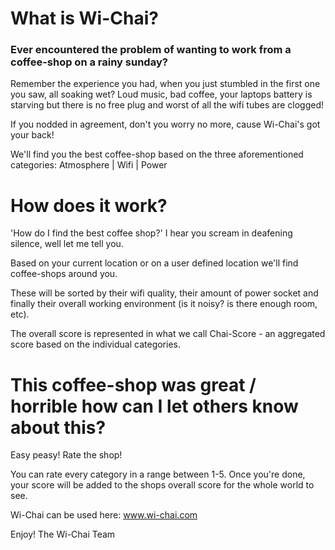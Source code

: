 # What is Wi-Chai?

### Ever encountered the problem of wanting to work from a coffee-shop on a rainy sunday?

Remember the experience you had, when you just stumbled in the first one you saw, all soaking wet?
Loud music, bad coffee, your laptops battery is starving but there is no free plug and worst of all the wifi tubes are clogged!

If you nodded in agreement, don't you worry no more,
cause Wi-Chai's got your back!

We'll find you the best coffee-shop based on the three aforementioned categories:
Atmosphere | Wifi | Power 


# How does it work?

'How do I find the best coffee shop?' I hear you scream in deafening silence, well let me tell you.

Based on your current location or on a user defined location we'll find coffee-shops around you.

These will be sorted by their wifi quality, their amount of power socket and finally their overall working environment (is it noisy? is there enough room, etc).

The overall score is represented in what we call Chai-Score - an aggregated score based on the individual categories.


# This coffee-shop was great / horrible how can I let others know about this?

Easy peasy! Rate the shop!

You can rate every category in a range between 1-5.
Once you're done, your score will be added to the shops overall score for the whole world to see.


Wi-Chai can be used here: www.wi-chai.com

Enjoy!
The Wi-Chai Team


